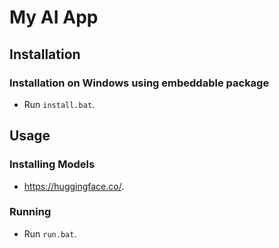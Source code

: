 # My AI App

## Installation

### Installation on Windows using embeddable package
- Run `install.bat`.

## Usage

### Installing Models
- https://huggingface.co/.

### Running
- Run `run.bat`.
